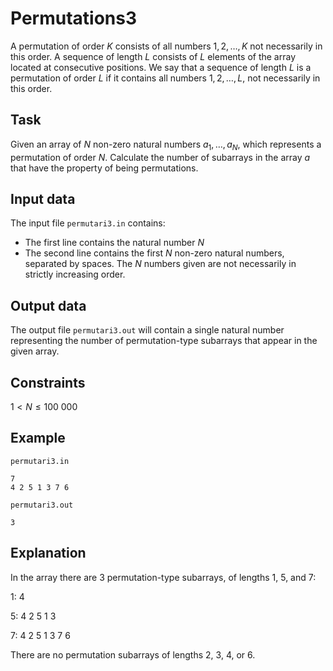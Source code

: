 # Permutations3

A permutation of order $K$ consists of all numbers $1,2,\dots,K$ not necessarily in this order. A sequence of length $L$ consists of $L$ elements of the array located at consecutive positions. We say that a sequence of length $L$ is a permutation of order $L$ if it contains all numbers $1,2,\dots,L$, not necessarily in this order.

## Task
Given an array of $N$ non-zero natural numbers $a_1,\dots,a_N$, which represents a permutation of order $N$. Calculate the number of subarrays in the array $a$ that have the property of being permutations. 

## Input data

The input file `permutari3.in` contains:
- The first line contains the natural number $N$
- The second line contains the first $N$ non-zero natural numbers, separated by spaces. The $N$ numbers given are not necessarily in strictly increasing order.

## Output data

The output file `permutari3.out` will contain a single natural number representing the number of permutation-type subarrays that appear in the given array.

## Constraints

$1 < N \leq 100\ 000$ 

## Example

`permutari3.in`
```
7
4 2 5 1 3 7 6
```

`permutari3.out`
```
3
```

## Explanation

In the array there are 3 permutation-type subarrays, of lengths $1$, $5$, and $7$: 

$1$: $4$

$5$: $4\ 2\ 5\ 1\ 3$

$7$: $4\ 2\ 5\ 1\ 3\ 7\ 6$

There are no permutation subarrays of lengths $2$, $3$, $4$, or $6$.